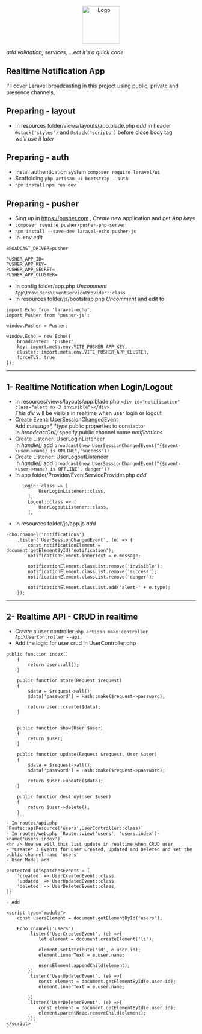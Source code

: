 <p align="center"><img src="https://cdn-icons-png.flaticon.com/512/8297/8297354.png" width="100" alt="Logo"></p>

*add validation, services, ...ect*
*it's a quick code*

## Realtime Notification App
I'll cover Laravel broadcasting in this project using public, private and presence channels,

## Preparing - layout
- in resources folder/views/layouts/app.blade.php *add* in header `@stack('styles')` and `@stack('scripts')` before close body tag
<br />*we'll use it later*

## Preparing - auth
- Install authentication system `composer require laravel/ui`
- Scaffolding `php artisan ui bootstrap --auth`
- `npm install` `npm run dev`

## Preparing - pusher
- Sing up in https://pusher.com , *Create* new application and get *App keys* 
- `composer require pusher/pusher-php-server`
- `npm install --save-dev laravel-echo pusher-js`
- In .env *edit* 
```
BROADCAST_DRIVER=pusher

PUSHER_APP_ID=
PUSHER_APP_KEY=
PUSHER_APP_SECRET=
PUSHER_APP_CLUSTER=
````
- In config folder/app.php *Uncomment* `App\Providers\EventServiceProvider::class`
- In resources folder/js/bootstrap.php *Uncomment* and edit to
```
import Echo from 'laravel-echo';
import Pusher from 'pusher-js';

window.Pusher = Pusher;

window.Echo = new Echo({
    broadcaster: 'pusher',
    key: import.meta.env.VITE_PUSHER_APP_KEY,
    cluster: import.meta.env.VITE_PUSHER_APP_CLUSTER,
    forceTLS: true
});
```
-----------------------------------------
## 1- Realtime Notification when Login/Logout
- In resources/views/layouts/app.blade.php `<div id="notification" class="alert mx-3 invisible"></div>`
<br /> This *div* will be visible in realtime when user login or logout
- Create Event: UserSessionChangedEvent
<br /> Add *$message*, *$type* public properties to constactor
<br /> In *broadcastOn()* specify public channel name *notifications*
- Create Listener: UserLoginListeneer
<br /> In *handle()* add `broadcast(new UserSessionChangedEvent("{$event->user->name} is ONLINE",'success'))`
- Create Listener: UserLogoutListeneer
<br /> In *handle()* add `broadcast(new UserSessionChangedEvent("{$event->user->name} is OFFLINE",'danger'))`
- In app folder/Provider/EventServiceProvider.php *add*
```
      Login::class => [
            UserLoginListener::class,
        ],
        Logout::class => [
            UserLogoutListener::class,
        ],
```
- In resources folder/js/app.js *add*
```
Echo.channel('notifications')
    .listen('UserSessionChangedEvent', (e) => {
        const notificationElement = document.getElementById('notification');
        notificationElement.innerText = e.message;

        notificationElement.classList.remove('invisible');
        notificationElement.classList.remove('success');
        notificationElement.classList.remove('danger');

        notificationElement.classList.add('alert-' + e.type);
    });
```
------------------
## 2- Realtime API - CRUD in realtime
- *Create* a user controller `php artisan make:controller Api\UserController --api`
- Add the logic for user crud in UserController.php
```
public function index()
    {
        return User::all();
    }
    
    public function store(Request $request)
    {
        $data = $request->all();
        $data['password'] = Hash::make($request->password);

        return User::create($data);
    }

    
    public function show(User $user)
    {
        return $user;
    }
    
    public function update(Request $request, User $user)
    {
        $data = $request->all();
        $data['password'] = Hash::make($request->password);

        return $user->update($data);
    }
    
    public function destroy(User $user)
    {
        return $user->delete();
    }
    ```
- In routes/api.php `Route::apiResource('users',UserController::class)`
- In routes/web.php `Route::view('users', 'users.index')->name('users.index')`
<br /> Now we will this list update in realtime when CRUD user
- *Create* 3 Events for user Created, Updated and Deleted and set the public channel name 'users'
- User Model add
```
    protected $dispatchesEvents = [
        'created' => UserCreatedEvent::class,
        'updated' => UserUpdatedEvent::class,
        'deleted' => UserDeletedEvent::class,
    ];
```
- Add
```
    <script type="module">
        const usersElement = document.getElementById('users');

        Echo.channel('users')
            .listen('UserCreatedEvent', (e) =>{
                let element = document.createElement('li');

                element.setAttribute('id', e.user.id);
                element.innerText = e.user.name;

                usersElement.appendChild(element);
            })
            .listen('UserUpdatedEvent', (e) =>{
                const element = document.getElementById(e.user.id);
                element.innerText = e.user.name;

            })
            .listen('UserDeletedEvent', (e) =>{
                const element = document.getElementById(e.user.id);
                element.parentNode.removeChild(element);
            });
    </script>
    ```
    
